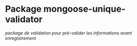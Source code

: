# Package mongoose-unique-validator
*package de validation pour pré-valider les informations avant enregistrement*